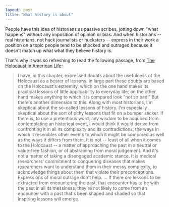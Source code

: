 ```yaml
---
layout: post
title: "What history is about"
---
```




People have this idea of historians as passive scribes, jotting down "what happens" without any imposition of opinion or bias. And when historians -- real historians, not hack journalists or hucksters -- express in their work a position on a topic people tend to be shocked and outraged because it doesn't match up what what they believe history is.

<p>That's why it was so refreshing to read the following passage, from <a href="http://allconsuming.net/item.cgi?id=0395840090">The Holocaust in American Life</a>:

<blockquote>I have, in this chapter, expressed doubts about the usefulness of the Holocaust as a bearer of lessons. In large part these doubts are based on the Holocaust's extremity, which on the one hand makes its practical lessons of little applicability to everyday life; on the other hand makes anything to which it is compared look "not so bad." But there's another dimension to this. Along with most historians, I'm skeptical about the so-called lessons of history. I'm especially skeptical about the sort of pithy lessons that fit on a bumper sticker. If there is, to use a pretentious word, any wisdom to be acquired from contemplating an historical event, I would think it would derive from confronting it in all its complexity and its contradictions; the ways in which it resembles other events to which it might be compared as well as the ways it differs from them. It is not -- least of all when it comes to the Holocaust -- a matter of approaching the past in a neutral or value-free fashion, or of abstraining from moral judgement. And it's not a matter of taking a disengaged academic stance. It is medical researchers' commitment to conquering diseases that makes researchers want to understand them in their messy complexity, to acknowledge things about them that violate their preconceptions. Expressions of moral outrage don't help. ... If there <em>are</em> lessons to be extracted from encountering the past, that encounter has to be with the past in all its messiness; they're not likely to come from an encounter with a past that's been shaped and shaded so that inspiring lessons will emerge.</blockquote>


